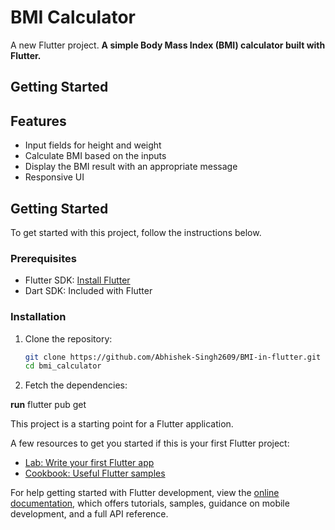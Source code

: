# BMI Calculator

A new Flutter project.
**A simple Body Mass Index (BMI) calculator built with Flutter.**

## Getting Started

## Features

- Input fields for height and weight
- Calculate BMI based on the inputs
- Display the BMI result with an appropriate message
- Responsive UI

## Getting Started

To get started with this project, follow the instructions below.

### Prerequisites

- Flutter SDK: [Install Flutter](https://flutter.dev/docs/get-started/install)
- Dart SDK: Included with Flutter

### Installation

1. Clone the repository:
   ```sh
   git clone https://github.com/Abhishek-Singh2609/BMI-in-flutter.git
   cd bmi_calculator

 2. Fetch the dependencies:

 **run** flutter pub get

This project is a starting point for a Flutter application.

A few resources to get you started if this is your first Flutter project:

- [Lab: Write your first Flutter app](https://docs.flutter.dev/get-started/codelab)
- [Cookbook: Useful Flutter samples](https://docs.flutter.dev/cookbook)

For help getting started with Flutter development, view the
[online documentation](https://docs.flutter.dev/), which offers tutorials,
samples, guidance on mobile development, and a full API reference.
